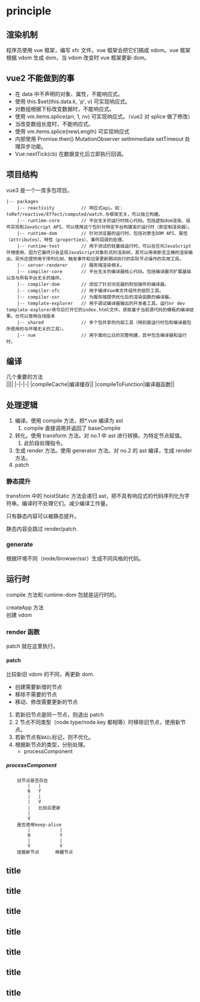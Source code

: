 # principle

## 渲染机制

程序员使用 vue 框架，编写 sfc 文件。vue 框架会把它们搞成 vdom。vue 框架根据 vdom 生成 dom，当 vdom 改变时 vue 框架更新 dom。

## vue2 不能做到的事

- 在 data 中不声明的对象、属性，不能响应式。
- 使用 this.$set(this.data.k, 'p', v) 可实现响应式。
- 对数组根据下标改变数据时，不能响应式。
- 使用 vm.items.splice(arr, 1, nv) 可实现响应式。（vue2 对 splice 做了修改）
- 当改变数组长度时，不能响应式。
- 使用 vm.items.splice(newLength) 可实现响应式
- 内部使用 Promise.then() MutationObserver setImmediate setTimeout 处理异步功能。
- Vue.nextTick(cb) 在数据变化后立即执行回调。

## 项目结构

vue3 是一个一库多包项目。

```
|-- packages
    |-- reactivity          // 响应式api。如：toRef/reactive/Effect/computed/watch.与框架无关，可以独立构建。
    |-- runtime-core        // 平台无关的运行时核心代码。包括虚拟dom渲染、组件实现和JavaScript API。可以使用这个包针对特定平台构建高价运行时（即定制渲染器）。
    |-- runtime-dom         // 针对浏览器的运行时。包括对原生DOM API、属性（attributes）、特性（properties）、事件回调的处理。
    |-- runtime-test        // 用于测试的轻量级运行时。可以在任何JavaScript环境使用，因为它最终只会呈现JavaScript对象形式的渲染树，其可以用来断言正确的渲染输出。另外还提供用于序列化树、触发事件和记录更新期间执行的实际节点操作的实用工具。
    |-- server-renderer     // 服务端渲染相关。
    |-- compiler-core       // 平台无关的编译器核心代码。包括编译器可扩展基础以及与所有平台无关的插件。
    |-- compiler-dom        // 添加了针对浏览器的附加插件的编译器。
    |-- compiler-sfc        // 用于编译Vue单文件组件的低阶工具。
    |-- compiler-ssr        // 为服务端提供优化后的渲染函数的编译器。
    |-- template-explorer   // 用于调试编译器输出的开发者工具。运行nr dev template-explorer命令后打开它的index.html文件，获取基于当前源代码的模板的编译结果。也可以使用在线版本
    |-- shared              // 多个包共享的内部工具（特别是运行时包和编译器包所使用的与环境无关的工具）。
    |-- vue                 // 用于面向公众的完整构建，其中包含编译器和运行时。
```

## 编译

几个重要的方法  
||||
|-|-|-|
|compileCache|编译缓存||
|compileToFunction|编译器函数||

## 处理逻辑

1. 编译。使用 compile 方法，把\*.vue 编译为 ast
   1. compile 直接调用并返回了 baseCompile
2. 转化。使用 transform 方法。对 no.1 中 ast 进行转换。为特定节点赋值。
   1. 此阶段处理指令。
3. 生成 render 方法。使用 generator 方法。对 no.2 的 ast 编译，生成 render 方法。
4. patch

### 静态提升

transform 中的 hoistStatic 方法会递归 ast，把不具有响应式的代码序列化为字符串。编译时不处理它们。减少编译工作量。

只有静态内容可以被静态提升。

静态内容会跳过 render/patch.

### generate

根据环境不同（node/browser/ssr）生成不同风格的代码。

## 运行时

compile 方法和 runtime-dom 包就是运行时的。

createApp 方法  
创建 vdom

### render 函数

patch 就在这里执行。

#### patch

比较新旧 vdom 的不同，再更新 dom.

- 创建需要新增的节点
- 移除不需要的节点
- 移动、修改需要更新的节点

1. 若新旧节点是同一节点，则退出 patch
2. 2 节点不同类型（node.type/node.key 都相等）时移除旧节点，使用新节点。
3. 若新节点有`BAIL`标记，则不优化。
4. 根据新节点的类型，分别处理。
   - processComponent

##### processComponent

```
    旧节点是否存在
        |   |
        N   Y
        |   |
        |   V
        |   比较后更新
        |
        V
    是否使用keep-alive
        |           |
        N           Y
        |           |
        V           V
    挂载新节点      唤醒节点
```

## title

## title

## title

## title

## title

## title

## title
